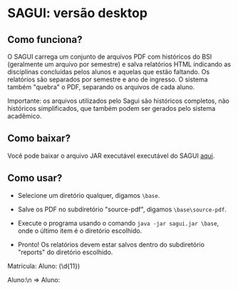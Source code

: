 # SAGUI: versão desktop


## Como funciona?

O SAGUI carrega um conjunto de arquivos PDF com históricos do BSI (geralmente um arquivo
por semestre) e salva relatórios HTML indicando as disciplinas concluídas pelos alunos e
aquelas que estão faltando. Os relatórios são separados por semestre e ano de ingresso.
O sistema também "quebra" o PDF, separando os arquivos de cada aluno.

Importante: os arquivos utilizados pelo Sagui são históricos completos, não históricos
simplificados, que também podem ser gerados pelo sistema acadêmico.


## Como baixar?

Você pode baixar o arquivo JAR executável executável do SAGUI [aqui](https://github.com/unirio/sagui-desktop/blob/master/deployed/sagui.jar?raw=true).


## Como usar?

* Selecione um diretório qualquer, digamos ```\base```. 

* Salve os PDF no subdiretório "source-pdf", digamos ```\base\source-pdf```. 

* Execute o programa usando o comando ```java -jar sagui.jar \base```, onde o último item é o diretório escolhido.

* Pronto! Os relatórios devem estar salvos dentro do subdiretório "reports" do diretório escolhido.

Matrícula:
Aluno:
(\d{11})

Aluno:\n => Aluno: 